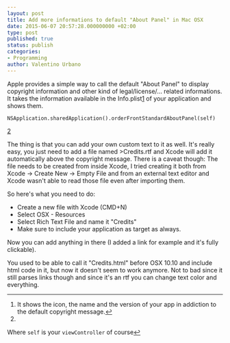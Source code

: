 ```yaml
---
layout: post
title: Add more informations to default "About Panel" in Mac OSX
date: 2015-06-07 20:57:28.000000000 +02:00
type: post
published: true
status: publish
categories:
- Programming
author: Valentino Urbano 
---
```


Apple provides a simple way to call the default "About Panel" to display copyright information and other kind of legal/license/... related informations. It takes the information available in the Info.plist[1][0] of your application and shows them. 
    
    NSApplication.sharedApplication().orderFrontStandardAboutPanel(self)

[2][1]

The thing is that you can add your own custom text to it as well. It's really easy, you just need to add a file named \>Credits.rtf and Xcode will add it automatically above the copyright message. There is a caveat though: The file needs to be created from inside Xcode, I tried creating it both from Xcode -\> Create New -\> Empty File and from an external text editor and Xcode wasn't able to read those file even after importing them.

So here's what you need to do:  
- Create a new file with Xcode (CMD+N)  
- Select OSX - Resources  
- Select Rich Text File and name it "Credits"  
- Make sure to include your application as target as always.

Now you can add anything in there (I added a link for example and it's fully clickable).

You used to be able to call it "Credits.html" before OSX 10.10 and include html code in it, but now it doesn't seem to work anymore. Not to bad since it still parses links though and since it's an rtf you can change text color and everything.

---

1. It shows the icon, the name and the version of your app in addiction to the default copyright message.[↩][2]
2. 
Where `self` is your `viewController` of course[↩][3]


[0]: #f1-052915
[1]: #f2-052915
[2]: #r1-052915
[3]: #r2-052915
